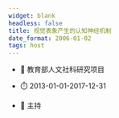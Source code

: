 ```yaml
---
widget: blank
headless: false
title: 视觉表象产生的认知神经机制
date_format: 2006-01-02
tags: host
---
```



- :notebook: 教育部人文社科研究项目

- :stopwatch: 2013-01-01-2017-12-31

- :boy: 主持